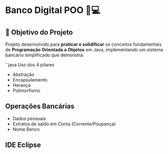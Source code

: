 # Banco Digital POO 🏦💻

## 🎯 Objetivo do Projeto
Projeto desenvolvido para **praticar e solidificar** os conceitos fundamentais de **Programação Orientada a Objetos** em Java, implementando um sistema bancário simplificado que demonstra:

``java
Uso dos 4 pilares
* Abstração
* Encapsulamento  
* Herança
* Polimorfismo

## Operações Bancárias
- Dados pessoais
- Extratos de saldo em Conta (Corrente/Poupança)
- Nome Banco

## IDE Eclipse
